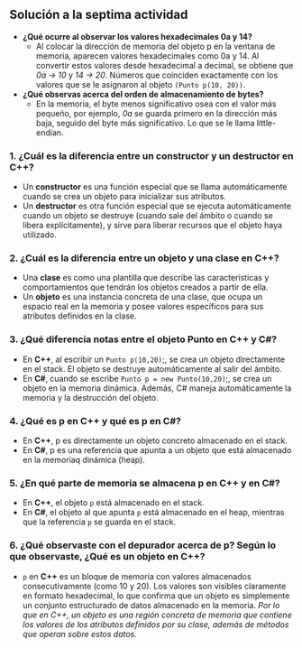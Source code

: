## Solución a la septima actividad
- **¿Qué ocurre al observar los valores hexadecimales 0a y 14?**
    - Al colocar la dirección de memoria del objeto p en la ventana de memoria, aparecen valores hexadecimales como 0a y 14. Al convertir estos valores desde hexadecimal a decimal, se obtiene que _0a → 10_ y _14 → 20_. Números que coinciden exactamente con los valores que se le asignaron al objeto ```(Punto p(10, 20))```.
- **¿Qué observas acerca del orden de almacenamiento de bytes?**
    - En la memoria, el byte menos significativo osea con el valor más pequeño, por ejemplo, _0a_ se guarda primero en la dirección más baja, seguido del byte más significativo. Lo que se le llama little-endian.  
### 1. ¿Cuál es la diferencia entre un constructor y un destructor en C++?
- Un **constructor** es una función especial que se llama automáticamente cuando se crea un objeto para inicializar sus atributos.
- Un **destructor** es otra función especial que se ejecuta automáticamente cuando un objeto se destruye (cuando sale del ámbito o cuando se libera explícitamente), y sirve para liberar recursos que el objeto haya utilizado.
### 2. ¿Cuál es la diferencia entre un objeto y una clase en C++?
- Una **clase** es como una plantilla que describe las características y comportamientos que tendrán los objetos creados a partir de ella.
- Un **objeto** es una instancia concreta de una clase, que ocupa un espacio real en la memoria y posee valores específicos para sus atributos definidos en la clase.
### 3. ¿Qué diferencia notas entre el objeto Punto en C++ y C#?
- En **C++**, al escribir un ```Punto p(10,20)```;, se crea un objeto directamente en el stack. El objeto se destruye automáticamente al salir del ámbito.
- En **C#**, cuando se escribe ```Punto p = new Punto(10,20)```;, se crea un objeto en la memoria dinámica. Además, C# maneja automáticamente la memoria y la destrucción del objeto.
### 4. ¿Qué es p en C++ y qué es p en C#?
- En **C++**, p es directamente un objeto concreto almacenado en el stack.
- En **C#**, p es una referencia que apunta a un objeto que está almacenado en la memoriaq dinámica (heap).
### 5. ¿En qué parte de memoria se almacena p en C++ y en C#?
- En **C++**, el objeto ```p``` está almacenado en el stack.
- En **C#**, el objeto al que apunta ```p``` está almacenado en el heap, mientras que la referencia ```p``` se guarda en el stack.
### 6. ¿Qué observaste con el depurador acerca de p? Según lo que observaste, ¿Qué es un objeto en C++?
- ```p``` en **C++** es un bloque de memoria con valores almacenados consecutivamente (como 10 y 20). Los valores son visibles claramente en formato hexadecimal, lo que confirma que un objeto es simplemente un conjunto estructurado de datos almacenado en la memoria.
_Por lo que en C++, un objeto es una región concreta de memoria que contiene los valores de los atributos definidos por su clase, además de métodos que operan sobre estos datos._

